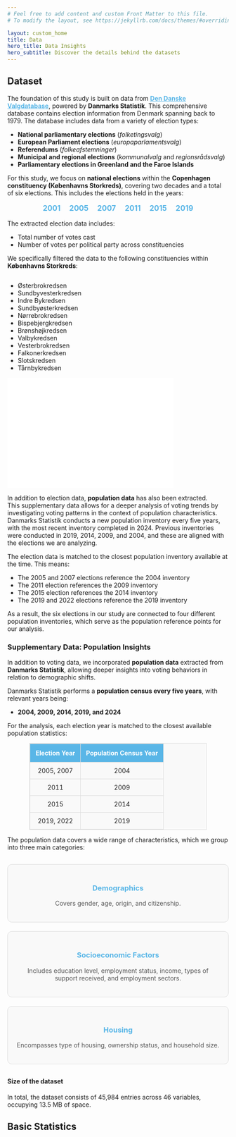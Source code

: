 ```yaml
---
# Feel free to add content and custom Front Matter to this file.
# To modify the layout, see https://jekyllrb.com/docs/themes/#overriding-theme-defaults

layout: custom_home
title: Data 
hero_title: Data Insights
hero_subtitle: Discover the details behind the datasets
---
```


## <a id="dataset"></a>Dataset

The foundation of this study is built on data from <a href="https://valgdatabase.dst.dk/data" target="_blank" style="color: #59B6E7; font-weight: bold;">Den Danske Valgdatabase</a>, powered by **Danmarks Statistik**. This comprehensive database contains election information from Denmark spanning back to 1979. The database includes data from a variety of election types:

- **National parliamentary elections** (*folketingsvalg*)
- **European Parliament elections** (*europaparlamentsvalg*)
- **Referendums** (*folkeafstemninger*)
- **Municipal and regional elections** (*kommunalvalg* and *regionsrådsvalg*)
- **Parliamentary elections in Greenland and the Faroe Islands**

For this study, we focus on **national elections** within the **Copenhagen constituency (Københavns Storkreds)**, covering two decades and a total of six elections. This includes the elections held in the years:

<div style="text-align: center; margin: 16px 0;">
  <span style="color: #59B6E7; font-weight: bold; font-size: 1.2em; display: inline-flex; gap: 20px;">
    <span>2001</span>
    <span>2005</span>
    <span>2007</span>
    <span>2011</span>
    <span>2015</span>
    <span>2019</span>
  </span>
</div>

The extracted election data includes:

- Total number of votes cast
- Number of votes per political party across constituencies

We specifically filtered the data to the following constituencies within **Københavns Storkreds**:

<div style="display: flex; flex-wrap: wrap; align-items: center;">
  <ul style="flex: 1;">
    <li>Østerbrokredsen</li>
    <li>Sundbyvesterkredsen</li>
    <li>Indre Bykredsen</li>
    <li>Sundbyøsterkredsen</li>
    <li>Nørrebrokredsen</li>
    <li>Bispebjergkredsen</li>
    <li>Brønshøjkredsen</li>
    <li>Valbykredsen</li>
    <li>Vesterbrokredsen</li>
    <li>Falkonerkredsen</li>
    <li>Slotskredsen</li>
    <li>Tårnbykredsen</li>
  </ul>

<iframe src="assets/copenhagen_districts_map.html" 
        title="Interactive Map of Copenhagen Constituencies"
        style="width: 75%; height: 250px; border: none;">
</iframe>

</div>

In addition to election data, **population data** has also been extracted.  
This supplementary data allows for a deeper analysis of voting trends by investigating voting patterns in the context of population characteristics.  
Danmarks Statistik conducts a new population inventory every five years, with the most recent inventory completed in 2024. Previous inventories were conducted in 2019, 2014, 2009, and 2004, and these are aligned with the elections we are analyzing.

The election data is matched to the closest population inventory available at the time. This means:

- The 2005 and 2007 elections reference the 2004 inventory
- The 2011 election references the 2009 inventory
- The 2015 election references the 2014 inventory
- The 2019 and 2022 elections reference the 2019 inventory

As a result, the six elections in our study are connected to four different population inventories, which serve as the population reference points for our analysis.


### Supplementary Data: Population Insights

In addition to voting data, we incorporated **population data** extracted from **Danmarks Statistik**, allowing deeper insights into voting behaviors in relation to demographic shifts.

Danmarks Statistik performs a **population census every five years**, with relevant years being:

- **2004, 2009, 2014, 2019, and 2024**

For the analysis, each election year is matched to the closest available population statistics:

<div style="overflow-x: auto; margin: 14px 0;">
  <table style="width: 80%; margin: 0 auto; border-collapse: collapse; font-size: 1em; text-align: center; background-color: #f9f9f9; border: 1px solid #ddd;">
    <thead style="background-color: #59B6E7; color: white;">
      <tr>
        <th style="padding: 12px; border: 1px solid #ddd;">Election Year</th>
        <th style="padding: 12px; border: 1px solid #ddd;">Population Census Year</th>
      </tr>
    </thead>
    <tbody>
      <tr>
        <td style="padding: 10px; border: 1px solid #ddd;">2005, 2007</td>
        <td style="padding: 10px; border: 1px solid #ddd;">2004</td>
      </tr>
      <tr>
        <td style="padding: 10px; border: 1px solid #ddd;">2011</td>
        <td style="padding: 10px; border: 1px solid #ddd;">2009</td>
      </tr>
      <tr>
        <td style="padding: 10px; border: 1px solid #ddd;">2015</td>
        <td style="padding: 10px; border: 1px solid #ddd;">2014</td>
      </tr>
      <tr>
        <td style="padding: 10px; border: 1px solid #ddd;">2019, 2022</td>
        <td style="padding: 10px; border: 1px solid #ddd;">2019</td>
      </tr>
    </tbody>
  </table>
</div>

The population data covers a wide range of characteristics, which we group into three main categories:


<div style="display: flex; flex-wrap: wrap; justify-content: center; gap: 20px; margin: 30px 0;">
  
  <div style="flex: 1 1 250px; background: #f9f9f9; padding: 20px; border: 1px solid #ddd; border-radius: 10px; text-align: center;">
    <h3 style="color: #59B6E7;">Demographics</h3>
    <p style="font-size: 1em; color: #555;">
      Covers gender, age, origin, and citizenship.
    </p>
  </div>
  
  <div style="flex: 1 1 250px; background: #f9f9f9; padding: 20px; border: 1px solid #ddd; border-radius: 10px; text-align: center;">
    <h3 style="color: #59B6E7;">Socioeconomic Factors</h3>
    <p style="font-size: 1em; color: #555;">
      Includes education level, employment status, income, types of support received, and employment sectors.
    </p>
  </div>
  
  <div style="flex: 1 1 250px; background: #f9f9f9; padding: 20px; border: 1px solid #ddd; border-radius: 10px; text-align: center;">
    <h3 style="color: #59B6E7;">Housing</h3>
    <p style="font-size: 1em; color: #555;">
      Encompasses type of housing, ownership status, and household size.
    </p>
  </div>

</div>

#### Size of the dataset

In total, the dataset consists of 45,984 entries across 46 variables, occupying 13.5 MB of space.

## <a id="basic-stat"></a>Basic Statistics